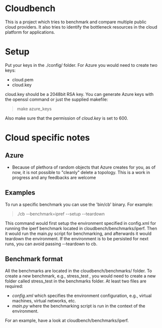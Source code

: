 # Cloudbench

This is a project which tries to benchmark and compare multiple public
cloud providers. It also tries to identify the bottleneck resources in
the cloud platform for applications.


# Setup
Put your keys in the ./config/ folder.  For Azure you would need to
create two keys:

* cloud.pem
* cloud.key

cloud.key should be a 2048bit RSA key.  You can generate Azure keys with
the openssl command or just the supplied makefile:

> make azure_keys

Also make sure that the permission of *cloud.key* is set to 600.

# Cloud specific notes

## Azure
* Because of plethora of random objects that Azure creates for you, as of
now, it is not possible to "cleanly" delete a topology.  This is a work
in progress and any feedbacks are welcome


## Examples

To run a specific benchmark you can use the 'bin/cb' binary.  For
example:

> ./cb --benchmark=ipref --setup --teardown


This command would first setup the environment specified in config.xml
for running the iperf benchmark located in cloudbench/benchmarks/iperf.
Then it would run the main.py script for benchmarking, and afterwards it
would teardown the environment.  If the environment is to be persisted
for next runs, you can avoid passing --teardown to cb.

## Benchmark format

All the benchmarks are located in the cloudbench/benchmarks/ folder.
To create a new benchmark, e.g., stress_test , you would need to create
a new folder called stress_test in the benchmarks folder.  At least two
files are required:

* *config.xml* which specifies the environment configuration, e.g.,
  virtual machines, virtual networks, etc.
* *main.py* where the benchmarking script is run in the context of the
  environment.

For an example, have a look at cloudbench/benchmarks/iperf.
